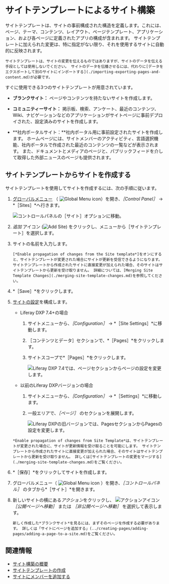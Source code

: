 # サイトテンプレートによるサイト構築

サイトテンプレートは、サイトの事前構成された構造を定義します。これには、ページ、テーマ、コンテンツ、レイアウト、ページテンプレート、アプリケーション、および各ページに定義されたアプリの構成が含まれます。 サイトテンプレートに加えられた変更は、特に指定がない限り、それを使用するサイトに自動的に反映されます。

```{note}
サイトテンプレートは、サイトの変更を伝えるものではありますが、サイトのデータを伝える手段としては使用しないでください。 サイトのデータを伝播させるには、代わりに[データをエクスポートして別のサイトにインポートする](./importing-exporting-pages-and-content.md)が必要です。
```

すぐに使用できる3つのサイトテンプレートが用意されています。

- **ブランクサイト：** ページやコンテンツを持たないサイトを作成します。

- **コミュニティーサイト：** 掲示板、検索、アンケート、最近のコンテンツ、Wiki、ナビゲーションなどのアプリケーションがサイトページに事前デプロイされた、設定済みのサイトを作成します。

- **社内ポータルサイト：**社内ポータル用に事前設定されたサイトを作成します。 ホームページには、サイトメンバーのアクティビティ、言語選択機能、社内ポータルで作成された最近のコンテンツの一覧などが表示されます。 また、ドキュメントとメディアのページと、パブリックフィードを介して取得した外部ニュースのページも提供されます。

## サイトテンプレートからサイトを作成する

サイトテンプレートを使用してサイトを作成するには、次の手順に従います。

1. [グローバルメニュー](../../getting-started/navigating-dxp.md) （ ![Global Menu icon](../../images/icon-applications-menu.png)）を開き、*［Control Panel］* &rarr; *［Sites］*へ行きます。

    ![コントロールパネルの［サイト］オプションに移動。](./building-sites-with-site-templates/images/01.png)

1. *追加* アイコン (![Add Site](../../images/icon-add.png)) をクリックし、メニューから［サイトテンプレート］を選択します。

1. サイトの名前を入力します。

    ```{note}
    [*Enable propagation of changes from the Site template*]をオンにすると、サイトテンプレートが変更された場合にサイトが更新を受信できるようになります。 サイトテンプレートから作成されたサイトに直接変更が加えられた場合、そのサイトはサイトテンプレートから更新を受け取りません。 詳細については、[Merging Site Template Changes](./merging-site-template-changes.md)を参照してください。
    ```

1. *［Save］*をクリックします。

1. [サイトの設定](../site-settings/site-settings-ui-reference.md)を構成します。

    - Liferay DXP 7.4+の場合

      1. サイトメニューから、*［Configuration］* &rarr; *［Site Settings］*に移動します。
      1. ［コンテンツとデータ］セクションで、*［Pages］*をクリックします。
      1. サイトスコープで*［Pages］*をクリックします。

            ![Liferay DXP 7.4では、ページセクションからページの設定を変更します。](./building-sites-with-site-templates/images/03.png)

    - 以前のLiferay DXPバージョンの場合

      1. サイトメニューから、*［Configuration］* &rarr; *［Settings］*に移動します。
      1. 一般エリアで、*［ページ］* のセクションを展開します。

            ![Liferay DXPの旧バージョンでは、PagesセクションからPagesの設定を変更します。](./building-sites-with-site-templates/images/02.png)

    ```{note}
    *Enable propagation of changes from Site Template*は、サイトテンプレートが変更された場合に、サイトが更新情報を受け取ることを可能にします。 サイトテンプレートから作成されたサイトに直接変更が加えられた場合、そのサイトはサイトテンプレートから更新を受け取りません。 詳しくは[サイトテンプレートの変更をマージする](./merging-site-template-changes.md)をご覧ください。
    ```

1. *［保存］*をクリックしてサイトを作成します。

1. グローバルメニュー（ ![Global Menu icon](../../images/icon-applications-menu.png) ）を開き、*［コントロールパネル］* のタブから*［サイト］*を開きます。

1. 新しいサイトの横にある*アクション*をクリックし、 ![アクションアイコン](../../images/icon-actions.png) *［公開ページへ移動］* または *［非公開ページへ移動］* を選択して表示します。

    ```{tip}
    新しく作成した*ブランクサイト*を見るには、まずそのページを作成する必要があります。 詳しくは「サイトにページを追加する」(../creating-pages/adding-pages/adding-a-page-to-a-site.md)をご覧ください。
    ```

## 関連情報

- [サイト構築の概要](../introduction-to-site-building.md)
- [サイトテンプレートの作成](./building-sites-with-site-templates.md)
- [サイトにメンバーを追加する](./site-membership/adding-members-to-sites.md)
